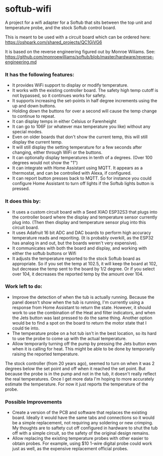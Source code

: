 # softub-wifi
A project for a wifi adapter for a Softub that sits between the top unit and temperature probe, and the stock Softub control board.

This is meant to be used with a circuit board which can be ordered here:
https://oshpark.com/shared_projects/QC1GjVG6

It is based on the reverse engineering figured out by Monroe Wiliams.  See:
https://github.com/monroewilliams/softub/blob/master/hardware/reverse-engineering.md

### It has the following features:
* It provides WiFi support to display or modify temperature.
* It works with the existing controller board. The safety high temp cutoff is not bypassed, so it continues works for safety.
* It supports increasing the set-points in half degree increments using the up and down buttons.
* Holding down the buttons for over a second will cause the temp change to continue to repeat.
* It can display temps in either Celsius or Farenheight
* It can go to 106F (or whatever max temperature you like) without any special modes.
* Even on older boards that don't show the current temp, this will still display the current temp.
* It will still display the setting temperature for a few seconds after changing, either through WiFi or the buttons.
* It can optionally display temperatures in tenth of a degrees.  (Over 100 degrees would not show the "1")
* It can integrate with Home Assistant using MQTT.  It appears as a thermostat, and can be controlled with Alexa, if configured.
* It can report button presses back to MQTT.  So for instance you could configure Home Assistant to turn off lights if the Softub lights button is pressed.

### It does this by:
* It uses a custom circuit board with a Seed XIAO ESP32S3 that plugs into the controller board where the display and temperature sensor currently plug into.  (Then then display and temperature sensor plug into this circuit board.
* It uses Adafruit 16 bit ADC and DAC boards to perform high accuracy temperature reads and reporiting.  (It is probably overkill, as the ESP32 has analog in and out, but the boards weren't very expensive).
* It communicates with both the board and display, and working with either the softub buttons or Wifi
* It adjusts the temperature reported to the stock Softub board as appropriate.  So if you set the temp at 102.5, it will keep the board at 102, but decrease the temp sent to the board by 1/2 degree. Or if you select over 104, it decreases the reported temp by the amount over 104.

### Work left to do:
* Improve the detection of when the tub is actually running. Because the panel doesn't show when the tub is running, I'm currently using a response from Home Assistant to return the state.  However, it should work to use the combination of the Heat and filter indicators, and when the Jets button was last pressed to do the same thing.  Another option would be to find a spot on the board to return the motor state that I could tie into.
* The temperature probe on a hot tub isn't in the best location, so its hard to use the probe to come up with the actual temperature.
* Allow temporarily turning off the pump by pressing the Jets button even when it is calling for heat.  This might be able to be done by temporarily raising the reported temperature.

The stock controller (from 20 years ago), seemed to turn on when it was 2 degrees below the set point and off when it reached the set point. But because the probe is in the pump and not in the tub, it doesn't really reflect the real temperatures. Once I get more data I'm hoping to more accurately estimate the temperature.  For now it just reports the temperature of the probe.

### Possible Improvements
* Create a version of the PCB and software that replaces the existing board. Ideally it would have the same tabs and connections so it would be a simple replacement, not requiring any soldering or new crimping.  My thoughts are to saftety cut off configured in hardware to shut the tub off with a simple circuit, so the safety of the original design remains.
* Allow replacing the existing temperature probes with other easier to obtain probes.  For example, using $10 1-wire digital probe could work just as well, as the expensive replacement official probes.
  
